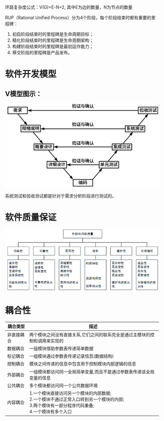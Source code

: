 环路复杂度公式：V(G)=E-N+2, 其中E为边的数量，N为节点的数量


 RUP（Rational Unified Process）分为4个阶段，每个阶段结束时都有重要的里程碑：
 1. 初启阶段结束时的里程碑是生命周期目标；
 2. 精化阶段结束时的里程碑是生命周期架构；
 3. 构建阶段结束时的里程碑是最初运作能力；
 4. 移交阶段的里程碑是产品发布。



# 软件开发模型

## V模型图示：

![软件模型-V模型图示.png](https://raw.githubusercontent.com/Light-Towers/picture/master/noctilucent-lamp/软件模型-V模型图示.png)

系统测试和验收测试都是针对于需求分析阶段进行测试的。


# 软件质量保证
![软件质量保证](https://raw.githubusercontent.com/Light-Towers/picture/master/noctilucent-lamp/软件质量保证.png)



# 耦合性

| 耦合类型   | 描述                                                         |
| ---------- | ------------------------------------------------------------ |
| 非直接耦合 | 两个模块之间没有直接关系,它们之间的联系完全是通过主模块的控制和调用来实现的 |
| 数据耦合   | 一组模块借助参数表传递简单数据                               |
| 标记耦合   | 一组模块通过参数表传递记录信息(数据结构)                     |
| 控制耦合   | 模块之间传递的信息中包含用于控制模块内部逻辑的信息           |
| 外部耦合   | 一组模块都访问同一全局简单变量,而且不是通过参数表传递该全局变量的信息 |
| 公共耦合   | 多个模块都访问同一个公共数据环境                             |
| 内容耦合   | 1.一个模块直接访问另一个模块的内部数据;<br />2.一个模块不通过正常入口转到另一个模块的内部;<br />3.两个模块有一部分程序代码重叠;<br />4.一个模块有多个入口 |